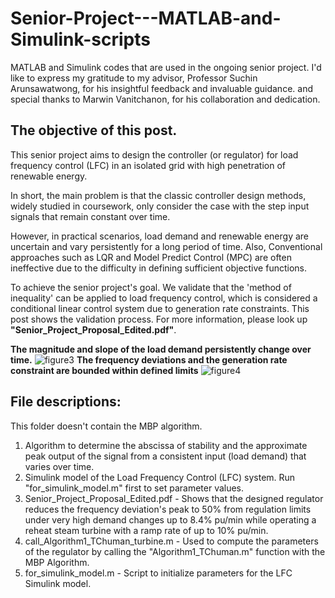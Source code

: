 # Senior-Project---MATLAB-and-Simulink-scripts
MATLAB and Simulink codes that are used in the ongoing senior project.
I'd like to express my gratitude to my advisor, Professor Suchin Arunsawatwong, for his insightful feedback and invaluable guidance. 
and special thanks to Marwin Vanitchanon, for his collaboration and dedication.

## The objective of this post.
This senior project aims to design the controller (or regulator) for load frequency control (LFC) in an isolated grid with high penetration of renewable energy.

In short, the main problem is that the classic controller design methods, widely studied in coursework, only consider the case with the step input signals that remain constant over time.

However, in practical scenarios, load demand and renewable energy are uncertain and vary persistently for a long period of time.
Also, Conventional approaches such as LQR and Model Predict Control (MPC) are often ineffective due to the difficulty in defining sufficient objective functions.

To achieve the senior project's goal. We validate that the 'method of inequality' can be applied to load frequency control, which is considered a conditional linear control system due to generation rate constraints.
This post shows the validation process. For more information, please look up **"Senior_Project_Proposal_Edited.pdf"**.

**The magnitude and slope of the load demand persistently change over time.**
![figure3](https://github.com/user-attachments/assets/fc23f840-0b9d-43bd-ad90-4ce902e29b99)
**The frequency deviations and the generation rate constraint are bounded within defined limits**
![figure4](https://github.com/user-attachments/assets/76f21766-3a4e-47bd-baaf-44fef9565d16)

## File descriptions:
This folder doesn't contain the MBP algorithm.
1. Algorithm to determine the abscissa of stability and the approximate peak output of the signal from a consistent input (load demand) that varies over time.
2. Simulink model of the Load Frequency Control (LFC) system. Run "for_simulink_model.m" first to set parameter values.
3. Senior_Project_Proposal_Edited.pdf - Shows that the designed regulator reduces the frequency deviation's peak to 50% from regulation limits under very high demand changes up to 8.4% pu/min while operating a reheat steam turbine with a ramp rate of up to 10% pu/min.
4. call_Algorithm1_TChuman_turbine.m - Used to compute the parameters of the regulator by calling the "Algorithm1_TChuman.m" function with the MBP Algorithm.
5. for_simulink_model.m - Script to initialize parameters for the LFC Simulink model.
